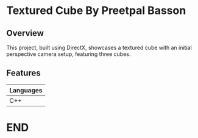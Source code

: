 # Textured Cube By Preetpal Basson

## Overview

This project, built using DirectX, showcases a textured cube with an initial perspective camera setup, featuring three cubes.

## Features

| Languages |
|---|
| C++ |

# END
